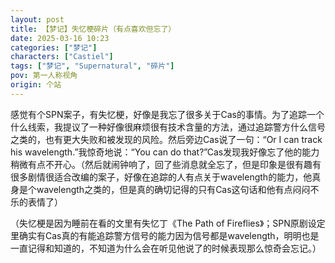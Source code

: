 ```yaml
---
layout: post
title: 【梦记】失忆梗碎片（有点喜欢但忘了）
date: 2025-03-16 10:23
categories: ["梦记"]
characters: ["Castiel"]
tags: ["梦记", "Supernatural", "碎片"]
pov: 第一人称视角
origin: 个站
---
```


感觉有个SPN案子，有失忆梗，好像是我忘了很多关于Cas的事情。为了追踪一个什么线索，我提议了一种好像很麻烦很有技术含量的方法，通过追踪警方什么信号之类的，也有更大失败和被发现的风险。然后旁边Cas说了一句：“Or I can track his wavelength.”我惊奇地说：“You can do that?”Cas发现我好像忘了他的能力稍微有点不开心。（然后就闹钟响了，回了些消息就全忘了，但是印象是很有趣有很多剧情很适合改编的案子，好像在追踪的人有点关于wavelength的能力，他真身是个wavelength之类的，但是真的确切记得的只有Cas这句话和他有点闷闷不乐的表情了）

（失忆梗是因为睡前在看的文里有失忆丁《The Path of Fireflies》；SPN原剧设定里确实有Cas真的有能追踪警方信号的能力因为信号都是wavelength，明明也是一直记得和知道的，不知道为什么会在听见他说了的时候表现那么惊奇会忘记。）

